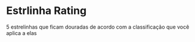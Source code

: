 # Estrlinha Rating
5 estrelinhas que ficam douradas de acordo com a classificação que você aplica a elas
